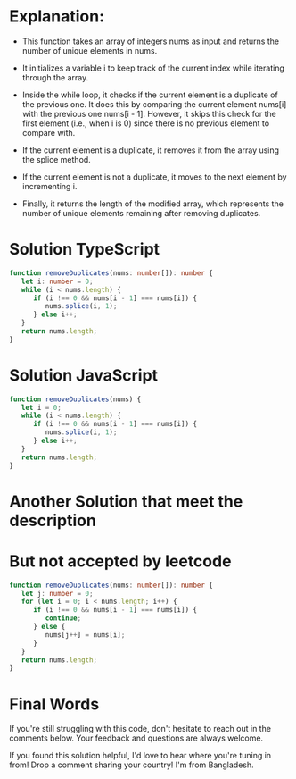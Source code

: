 # Explanation:

-  This function takes an array of integers nums as input and returns the number of unique elements in nums.

-  It initializes a variable i to keep track of the current index while iterating through the array.

-  Inside the while loop, it checks if the current element is a duplicate of the previous one. It does this by comparing the current element nums[i] with the previous one nums[i - 1]. However, it skips this check for the first element (i.e., when i is 0) since there is no previous element to compare with.

-  If the current element is a duplicate, it removes it from the array using the splice method.

-  If the current element is not a duplicate, it moves to the next element by incrementing i.

-  Finally, it returns the length of the modified array, which represents the number of unique elements remaining after removing duplicates.

# Solution TypeScript

```ts
function removeDuplicates(nums: number[]): number {
   let i: number = 0;
   while (i < nums.length) {
      if (i !== 0 && nums[i - 1] === nums[i]) {
         nums.splice(i, 1);
      } else i++;
   }
   return nums.length;
}
```

# Solution JavaScript

```js
function removeDuplicates(nums) {
   let i = 0;
   while (i < nums.length) {
      if (i !== 0 && nums[i - 1] === nums[i]) {
         nums.splice(i, 1);
      } else i++;
   }
   return nums.length;
}
```

# Another Solution that meet the description

# But not accepted by leetcode

```ts
function removeDuplicates(nums: number[]): number {
   let j: number = 0;
   for (let i = 0; i < nums.length; i++) {
      if (i !== 0 && nums[i - 1] === nums[i]) {
         continue;
      } else {
         nums[j++] = nums[i];
      }
   }
   return nums.length;
}
```

# Final Words

If you're still struggling with this code, don't hesitate to reach out in the comments below. Your feedback and questions are always welcome.

If you found this solution helpful, I'd love to hear where you're tuning in from! Drop a comment sharing your country! I'm from Bangladesh.
